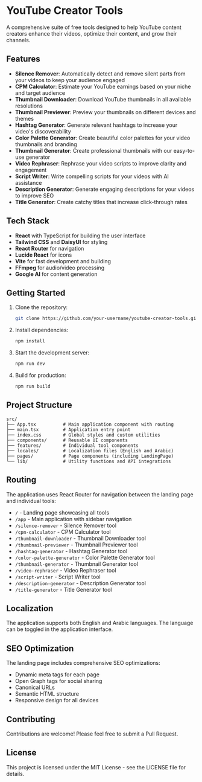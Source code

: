 # YouTube Creator Tools

A comprehensive suite of free tools designed to help YouTube content creators enhance their videos, optimize their content, and grow their channels.

## Features

- **Silence Remover**: Automatically detect and remove silent parts from your videos to keep your audience engaged
- **CPM Calculator**: Estimate your YouTube earnings based on your niche and target audience
- **Thumbnail Downloader**: Download YouTube thumbnails in all available resolutions
- **Thumbnail Previewer**: Preview your thumbnails on different devices and themes
- **Hashtag Generator**: Generate relevant hashtags to increase your video's discoverability
- **Color Palette Generator**: Create beautiful color palettes for your video thumbnails and branding
- **Thumbnail Generator**: Create professional thumbnails with our easy-to-use generator
- **Video Rephraser**: Rephrase your video scripts to improve clarity and engagement
- **Script Writer**: Write compelling scripts for your videos with AI assistance
- **Description Generator**: Generate engaging descriptions for your videos to improve SEO
- **Title Generator**: Create catchy titles that increase click-through rates

## Tech Stack

- **React** with TypeScript for building the user interface
- **Tailwind CSS** and **DaisyUI** for styling
- **React Router** for navigation
- **Lucide React** for icons
- **Vite** for fast development and building
- **FFmpeg** for audio/video processing
- **Google AI** for content generation

## Getting Started

1. Clone the repository:
   ```bash
   git clone https://github.com/your-username/youtube-creator-tools.git
   ```

2. Install dependencies:
   ```bash
   npm install
   ```

3. Start the development server:
   ```bash
   npm run dev
   ```

4. Build for production:
   ```bash
   npm run build
   ```

## Project Structure

```
src/
├── App.tsx          # Main application component with routing
├── main.tsx         # Application entry point
├── index.css        # Global styles and custom utilities
├── components/      # Reusable UI components
├── features/        # Individual tool components
├── locales/         # Localization files (English and Arabic)
├── pages/           # Page components (including LandingPage)
└── lib/             # Utility functions and API integrations
```

## Routing

The application uses React Router for navigation between the landing page and individual tools:

- `/` - Landing page showcasing all tools
- `/app` - Main application with sidebar navigation
- `/silence-remover` - Silence Remover tool
- `/cpm-calculator` - CPM Calculator tool
- `/thumbnail-downloader` - Thumbnail Downloader tool
- `/thumbnail-previewer` - Thumbnail Previewer tool
- `/hashtag-generator` - Hashtag Generator tool
- `/color-palette-generator` - Color Palette Generator tool
- `/thumbnail-generator` - Thumbnail Generator tool
- `/video-rephraser` - Video Rephraser tool
- `/script-writer` - Script Writer tool
- `/description-generator` - Description Generator tool
- `/title-generator` - Title Generator tool

## Localization

The application supports both English and Arabic languages. The language can be toggled in the application interface.

## SEO Optimization

The landing page includes comprehensive SEO optimizations:
- Dynamic meta tags for each page
- Open Graph tags for social sharing
- Canonical URLs
- Semantic HTML structure
- Responsive design for all devices

## Contributing

Contributions are welcome! Please feel free to submit a Pull Request.

## License

This project is licensed under the MIT License - see the LICENSE file for details.
